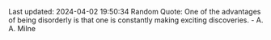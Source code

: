 Last updated: 2024-04-02 19:50:34
Random Quote: One of the advantages of being disorderly is that one is constantly making exciting discoveries. - A. A. Milne